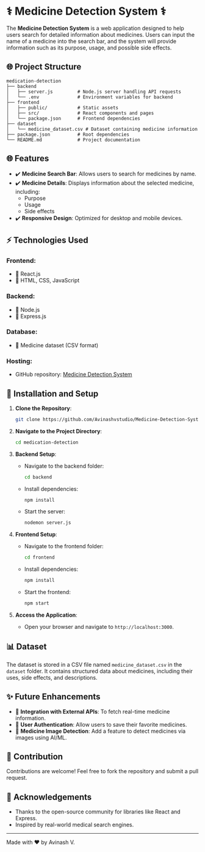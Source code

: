 # ⚕️ Medicine Detection System ⚕️

The **Medicine Detection System** is a web application designed to help users search for detailed information about medicines. Users can input the name of a medicine into the search bar, and the system will provide information such as its purpose, usage, and possible side effects.

## 🌐 Project Structure

```
medication-detection
├── backend
│   ├── server.js         # Node.js server handling API requests
│   └── .env              # Environment variables for backend
├── frontend
│   ├── public/           # Static assets
│   ├── src/              # React components and pages
│   └── package.json      # Frontend dependencies
├── dataset
│   └── medicine_dataset.csv # Dataset containing medicine information
├── package.json          # Root dependencies
└── README.md             # Project documentation
```

## 🌐 Features

- ✔️ **Medicine Search Bar**: Allows users to search for medicines by name.
- ✔️ **Medicine Details**: Displays information about the selected medicine, including:
  - Purpose
  - Usage
  - Side effects
- ✔️ **Responsive Design**: Optimized for desktop and mobile devices.

## ⚡️ Technologies Used

### Frontend:
- 🔲 React.js
- 🔲 HTML, CSS, JavaScript

### Backend:
- 🔲 Node.js
- 🔲 Express.js

### Database:
- 🔲 Medicine dataset (CSV format)

### Hosting:
- GitHub repository: [Medicine Detection System](https://github.com/Avinashvstudio/Medicine-Detection-System)

## 🔄 Installation and Setup

1. **Clone the Repository**:
   ```bash
   git clone https://github.com/Avinashvstudio/Medicine-Detection-System.git
   ```

2. **Navigate to the Project Directory**:
   ```bash
   cd medication-detection
   ```

3. **Backend Setup**:
   - Navigate to the backend folder:
     ```bash
     cd backend
     ```
   - Install dependencies:
     ```bash
     npm install
     ```
   - Start the server:
     ```bash
     nodemon server.js
     ```

4. **Frontend Setup**:
   - Navigate to the frontend folder:
     ```bash
     cd frontend
     ```
   - Install dependencies:
     ```bash
     npm install
     ```
   - Start the frontend:
     ```bash
     npm start
     ```

5. **Access the Application**:
   - Open your browser and navigate to `http://localhost:3000`.

## 📊 Dataset
The dataset is stored in a CSV file named `medicine_dataset.csv` in the `dataset` folder. It contains structured data about medicines, including their uses, side effects, and descriptions.

## ✨ Future Enhancements
- 🔄 **Integration with External APIs**: To fetch real-time medicine information.
- 🔄 **User Authentication**: Allow users to save their favorite medicines.
- 🔄 **Medicine Image Detection**: Add a feature to detect medicines via images using AI/ML.

## 🚀 Contribution
Contributions are welcome! Feel free to fork the repository and submit a pull request.

## 🙏 Acknowledgements
- Thanks to the open-source community for libraries like React and Express.
- Inspired by real-world medical search engines.

---

Made with ❤️ by Avinash V.

